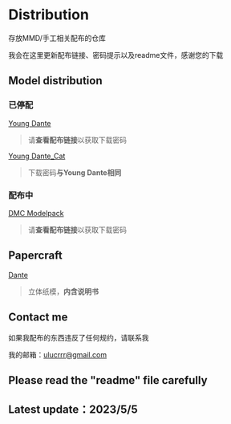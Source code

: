 # Distribution
存放MMD/手工相关配布的仓库

我会在这里更新配布链接、密码提示以及readme文件，感谢您的下载

## Model distribution

### 已停配
[Young Dante](https://bowlroll.net/file/295761)

> 请**查看配布链接**以获取下载密码

[Young Dante_Cat](https://bowlroll.net/file/296760)

> 下载密码**与Young Dante相同**

### 配布中

[DMC Modelpack]([https://bowlroll.net/file/299909](https://bowlroll.net/file/301097))

> 请**查看配布链接**以获取下载密码


## Papercraft
[Dante](https://drive.google.com/drive/folders/1V3FXGUgZAKGRgMN2N0ZASUFE5ipgE5us?usp=sharing)

> 立体纸模，**内含说明书**

## Contact me
如果我配布的东西违反了任何规约，请联系我

我的邮箱：ulucrrr@gmail.com

## Please read the "readme" file carefully

## Latest update：2023/5/5
